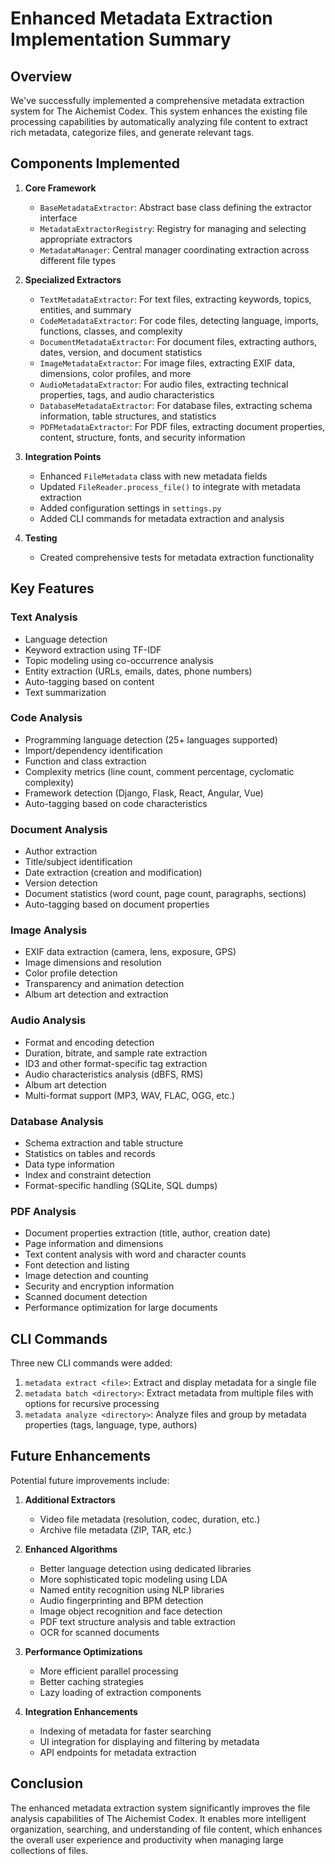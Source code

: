 # Enhanced Metadata Extraction Implementation Summary

## Overview

We've successfully implemented a comprehensive metadata extraction system for
The Aichemist Codex. This system enhances the existing file processing
capabilities by automatically analyzing file content to extract rich metadata,
categorize files, and generate relevant tags.

## Components Implemented

1. **Core Framework**

   - `BaseMetadataExtractor`: Abstract base class defining the extractor
     interface
   - `MetadataExtractorRegistry`: Registry for managing and selecting
     appropriate extractors
   - `MetadataManager`: Central manager coordinating extraction across different
     file types

2. **Specialized Extractors**

   - `TextMetadataExtractor`: For text files, extracting keywords, topics,
     entities, and summary
   - `CodeMetadataExtractor`: For code files, detecting language, imports,
     functions, classes, and complexity
   - `DocumentMetadataExtractor`: For document files, extracting authors, dates,
     version, and document statistics
   - `ImageMetadataExtractor`: For image files, extracting EXIF data,
     dimensions, color profiles, and more
   - `AudioMetadataExtractor`: For audio files, extracting technical properties,
     tags, and audio characteristics
   - `DatabaseMetadataExtractor`: For database files, extracting schema
     information, table structures, and statistics
   - `PDFMetadataExtractor`: For PDF files, extracting document properties,
     content, structure, fonts, and security information

3. **Integration Points**

   - Enhanced `FileMetadata` class with new metadata fields
   - Updated `FileReader.process_file()` to integrate with metadata extraction
   - Added configuration settings in `settings.py`
   - Added CLI commands for metadata extraction and analysis

4. **Testing**
   - Created comprehensive tests for metadata extraction functionality

## Key Features

### Text Analysis

- Language detection
- Keyword extraction using TF-IDF
- Topic modeling using co-occurrence analysis
- Entity extraction (URLs, emails, dates, phone numbers)
- Auto-tagging based on content
- Text summarization

### Code Analysis

- Programming language detection (25+ languages supported)
- Import/dependency identification
- Function and class extraction
- Complexity metrics (line count, comment percentage, cyclomatic complexity)
- Framework detection (Django, Flask, React, Angular, Vue)
- Auto-tagging based on code characteristics

### Document Analysis

- Author extraction
- Title/subject identification
- Date extraction (creation and modification)
- Version detection
- Document statistics (word count, page count, paragraphs, sections)
- Auto-tagging based on document properties

### Image Analysis

- EXIF data extraction (camera, lens, exposure, GPS)
- Image dimensions and resolution
- Color profile detection
- Transparency and animation detection
- Album art detection and extraction

### Audio Analysis

- Format and encoding detection
- Duration, bitrate, and sample rate extraction
- ID3 and other format-specific tag extraction
- Audio characteristics analysis (dBFS, RMS)
- Album art detection
- Multi-format support (MP3, WAV, FLAC, OGG, etc.)

### Database Analysis

- Schema extraction and table structure
- Statistics on tables and records
- Data type information
- Index and constraint detection
- Format-specific handling (SQLite, SQL dumps)

### PDF Analysis

- Document properties extraction (title, author, creation date)
- Page information and dimensions
- Text content analysis with word and character counts
- Font detection and listing
- Image detection and counting
- Security and encryption information
- Scanned document detection
- Performance optimization for large documents

## CLI Commands

Three new CLI commands were added:

1. `metadata extract <file>`: Extract and display metadata for a single file
2. `metadata batch <directory>`: Extract metadata from multiple files with
   options for recursive processing
3. `metadata analyze <directory>`: Analyze files and group by metadata
   properties (tags, language, type, authors)

## Future Enhancements

Potential future improvements include:

1. **Additional Extractors**

   - Video file metadata (resolution, codec, duration, etc.)
   - Archive file metadata (ZIP, TAR, etc.)

2. **Enhanced Algorithms**

   - Better language detection using dedicated libraries
   - More sophisticated topic modeling using LDA
   - Named entity recognition using NLP libraries
   - Audio fingerprinting and BPM detection
   - Image object recognition and face detection
   - PDF text structure analysis and table extraction
   - OCR for scanned documents

3. **Performance Optimizations**

   - More efficient parallel processing
   - Better caching strategies
   - Lazy loading of extraction components

4. **Integration Enhancements**
   - Indexing of metadata for faster searching
   - UI integration for displaying and filtering by metadata
   - API endpoints for metadata extraction

## Conclusion

The enhanced metadata extraction system significantly improves the file analysis
capabilities of The Aichemist Codex. It enables more intelligent organization,
searching, and understanding of file content, which enhances the overall user
experience and productivity when managing large collections of files.
